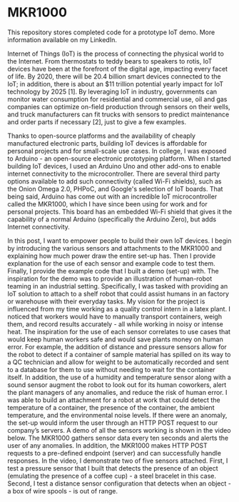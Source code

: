 # MKR1000

This repository stores completed code for a prototype IoT demo. More information available on my LinkedIn.

Internet of Things (IoT) is the process of connecting the physical world to the Internet. From thermostats to teddy bears to speakers to rotis, IoT devices have been at the forefront of the digital age, impacting every facet of life. By 2020, there will be 20.4 billion smart devices connected to the IoT; in addition, there is about an $11 trillion potential yearly impact for IoT technology by 2025 [1]. By leveraging IoT in industry, governments can monitor water consumption for residential and commercial use, oil and gas companies can optimize on-field production through sensors on their wells, and truck manufacturers can fit trucks with sensors to predict maintenance and order parts if necessary [2], just to give a few examples. 

Thanks to open-source platforms and the availability of cheaply manufactured electronic parts, building IoT devices is affordable for personal projects and for small-scale use cases. In college, I was exposed to Arduino - an open-source electronic prototyping platform. When I started building IoT devices, I used an Arduino Uno and other add-ons to enable internet connectivity to the microcontroller. There are several third party options available to add such connectivity (called Wi-Fi shields), such as the Onion Omega 2.0, PHPoC, and Google's selection of IoT boards. That being said, Arduino has come out with an incredible IoT microcontroller called the MKR1000, which I have since been using for work and for personal projects. This board has an embedded Wi-Fi shield that gives it the capability of a normal Arduino (specifically the Arduino Zero), but adds Internet connectivity. 

In this post, I want to empower people to build their own IoT devices. I begin by introducing the various sensors and attachments to the MKR1000 and explaining how much power draw the entire set-up has. Then I provide explanation for the use of each sensor and example code to test them. Finally, I provide the example code that I built a demo (set-up) with. The inspiration for the demo was to provide an illustration of human-robot teaming in an industrial setting. Specifically, I was tasked with providing an IoT solution to attach to a shelf robot that could assist humans in an factory or warehouse with their everyday tasks. My vision for the project is influenced from my time working as a quality control intern in a latex plant. I noticed that workers would have to manually transport containers, weigh them, and record results accurately - all while working in noisy or intense heat. The inspiration for the use of each sensor correlates to use cases that would keep human workers safe and would save plants money on human error. For example, the addition of distance and pressure sensors allow for the robot to detect if a container of sample material has spilled on its way to a QC technician and allow for weight to be automatically recorded and sent to a database for them to use without needing to wait for the container itself. In addition, the use of a humidity and temperature sensor along with a sound sensor augment the robot to look out for its human coworkers, alert the plant managers of any anomalies, and reduce the risk of human error. I was able to build an attachment for a robot at work that could detect the temperature of a container, the presence of the container, the ambient temperature, and the environmental noise levels. If there were an anomaly, the set-up would inform the user through an HTTP POST request to our company’s servers. A demo of all the sensors working is shown in the video below. The MKR1000 gathers sensor data every ten seconds and alerts the user of any anomalies. In addition, the MKR1000 makes HTTP POST requests to a pre-defined endpoint (server) and can successfully handle responses. In the video, I demonstrate two of five sensors attached. First, I test a pressure sensor that I built that detects the presence of an object (emulating the presence of a coffee cup) - a steel bracelet in this case. Second, I test a distance sensor configuration that detects when an object - a box of wire spools - is out of range. 
